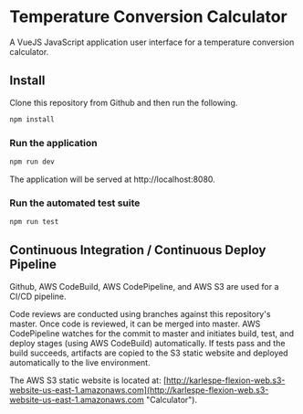 # Temperature Conversion Calculator

A VueJS JavaScript application user interface for a temperature conversion calculator.


## Install

Clone this repository from Github and then run the following.

```sh
npm install
```

### Run the application

```sh
npm run dev
```
The application will be served at http://localhost:8080.

### Run the automated test suite

```sh
npm run test
```

## Continuous Integration / Continuous Deploy Pipeline

Github, AWS CodeBuild, AWS CodePipeline, and AWS S3 are used for a CI/CD pipeline.

Code reviews are conducted using branches against this repository's master. Once code is reviewed, it can be merged into master. AWS  CodePipeline watches
for the commit to master and initiates build, test, and deploy stages (using AWS CodeBuild) automatically.
If tests pass and the build succeeds, artifacts are copied to the S3 static website and deployed automatically to the live environment.

The AWS S3 static website is located at: [http://karlespe-flexion-web.s3-website-us-east-1.amazonaws.com](http://karlespe-flexion-web.s3-website-us-east-1.amazonaws.com "Calculator").

